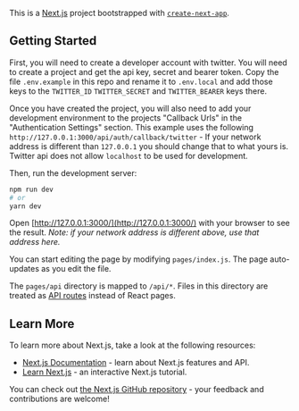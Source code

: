 This is a [Next.js](https://nextjs.org/) project bootstrapped with [`create-next-app`](https://github.com/vercel/next.js/tree/canary/packages/create-next-app).

## Getting Started

First, you will need to create a developer account with twitter. You will need to create a project and get the api key, secret and bearer token. Copy the file `.env.example` in this repo and rename it to `.env.local` and add those keys to the `TWITTER_ID` `TWITTER_SECRET` and `TWITTER_BEARER` keys there.

Once you have created the project, you will also need to add your development environment to the projects "Callback Urls" in the "Authentication Settings" section. This example uses the following `http://127.0.0.1:3000/api/auth/callback/twitter` - If your network address is different than `127.0.0.1` you should change that to what yours is. Twitter api does not allow `localhost` to be used for development.

Then, run the development server:

```bash
npm run dev
# or
yarn dev
```

Open [http://127.0.0.1:3000/](http://127.0.0.1:3000/) with your browser to see the result. _Note: if your network address is different above, use that address here._

You can start editing the page by modifying `pages/index.js`. The page auto-updates as you edit the file.

The `pages/api` directory is mapped to `/api/*`. Files in this directory are treated as [API routes](https://nextjs.org/docs/api-routes/introduction) instead of React pages.

## Learn More

To learn more about Next.js, take a look at the following resources:

- [Next.js Documentation](https://nextjs.org/docs) - learn about Next.js features and API.
- [Learn Next.js](https://nextjs.org/learn) - an interactive Next.js tutorial.

You can check out [the Next.js GitHub repository](https://github.com/vercel/next.js/) - your feedback and contributions are welcome!
